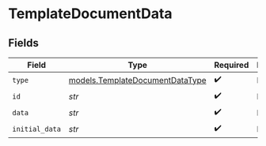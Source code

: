 # TemplateDocumentData


## Fields

| Field                                                                    | Type                                                                     | Required                                                                 | Description                                                              |
| ------------------------------------------------------------------------ | ------------------------------------------------------------------------ | ------------------------------------------------------------------------ | ------------------------------------------------------------------------ |
| `type`                                                                   | [models.TemplateDocumentDataType](../models/templatedocumentdatatype.md) | :heavy_check_mark:                                                       | N/A                                                                      |
| `id`                                                                     | *str*                                                                    | :heavy_check_mark:                                                       | N/A                                                                      |
| `data`                                                                   | *str*                                                                    | :heavy_check_mark:                                                       | N/A                                                                      |
| `initial_data`                                                           | *str*                                                                    | :heavy_check_mark:                                                       | N/A                                                                      |